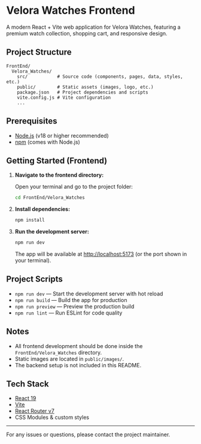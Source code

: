 # Velora Watches Frontend

A modern React + Vite web application for Velora Watches, featuring a premium watch collection, shopping cart, and responsive design.

## Project Structure

```
FrontEnd/
  Velora_Watches/
    src/           # Source code (components, pages, data, styles, etc.)
    public/        # Static assets (images, logo, etc.)
    package.json   # Project dependencies and scripts
    vite.config.js # Vite configuration
    ...
```

## Prerequisites

- [Node.js](https://nodejs.org/) (v18 or higher recommended)
- [npm](https://www.npmjs.com/) (comes with Node.js)

## Getting Started (Frontend)

1. **Navigate to the frontend directory:**

   Open your terminal and go to the project folder:

   ```sh
   cd FrontEnd/Velora_Watches
   ```

2. **Install dependencies:**

   ```sh
   npm install
   ```

3. **Run the development server:**

   ```sh
   npm run dev
   ```

   The app will be available at [http://localhost:5173](http://localhost:5173) (or the port shown in your terminal).

## Project Scripts

- `npm run dev` — Start the development server with hot reload
- `npm run build` — Build the app for production
- `npm run preview` — Preview the production build
- `npm run lint` — Run ESLint for code quality

## Notes

- All frontend development should be done inside the `FrontEnd/Velora_Watches` directory.
- Static images are located in `public/images/`.
- The backend setup is not included in this README.

## Tech Stack

- [React 19](https://react.dev/)
- [Vite](https://vitejs.dev/)
- [React Router v7](https://reactrouter.com/)
- CSS Modules & custom styles

---

For any issues or questions, please contact the project maintainer.
